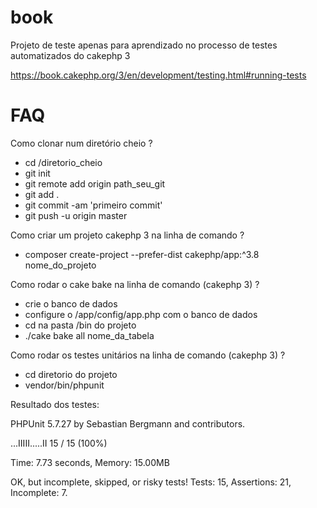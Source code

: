 # book
Projeto de teste apenas para aprendizado no processo de testes automatizados do cakephp 3


https://book.cakephp.org/3/en/development/testing.html#running-tests



# FAQ

Como clonar num diretório cheio ?

* cd /diretorio_cheio
* git init
* git remote add origin path_seu_git
* git add .
* git commit -am 'primeiro commit'
* git push -u origin master

Como criar um projeto cakephp 3 na linha de comando ?

* composer create-project --prefer-dist cakephp/app:^3.8 nome_do_projeto

Como rodar o cake bake na linha de comando (cakephp 3) ?

* crie o banco de dados
* configure o /app/config/app.php com o banco de dados
* cd na pasta /bin do projeto
* ./cake bake all nome_da_tabela

Como rodar os testes unitários na linha de comando (cakephp 3) ?

* cd diretorio do projeto
* vendor/bin/phpunit

Resultado dos testes:

PHPUnit 5.7.27 by Sebastian Bergmann and contributors.

...IIIII.....II                                                  15 / 15 (100%)

Time: 7.73 seconds, Memory: 15.00MB

OK, but incomplete, skipped, or risky tests!
Tests: 15, Assertions: 21, Incomplete: 7.
